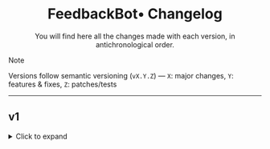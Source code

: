 <div align="center">

# FeedbackBot• Changelog
You will find here all the changes made with each version, in antichronological order.

</div>

> [!NOTE]  
> Versions follow semantic versioning (`vX.Y.Z`) — `X`: major changes, `Y`: features & fixes, `Z`: patches/tests

---

## v1

<details>
<summary>Click to expand</summary>

### v1.0.0 - Initial Release
